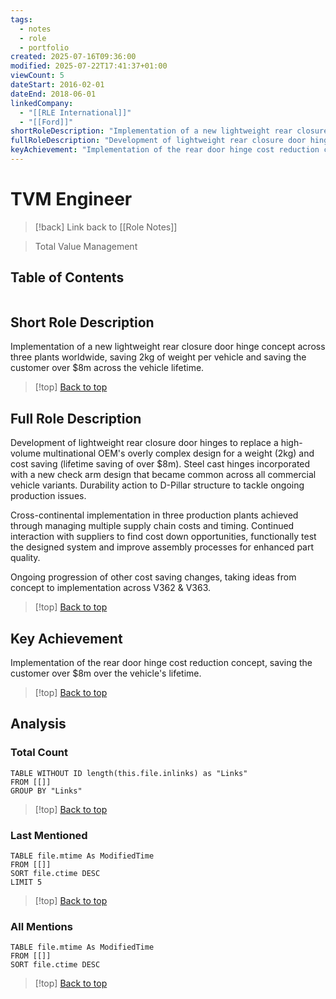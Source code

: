```yaml
---
tags:
  - notes
  - role
  - portfolio
created: 2025-07-16T09:36:00
modified: 2025-07-22T17:41:37+01:00
viewCount: 5
dateStart: 2016-02-01
dateEnd: 2018-06-01
linkedCompany:
  - "[[RLE International]]"
  - "[[Ford]]"
shortRoleDescription: "Implementation of a new lightweight rear closure door hinge concept across three plants worldwide, saving 2kg of weight per vehicle and saving the customer over $8m across the vehicle lifetime."
fullRoleDescription: "Development of lightweight rear closure door hinges to replace a high-volume multinational OEM's overly complex design for a weight (2kg) and cost saving (lifetime saving of over $8m). Steel cast hinges incorporated with a new check arm design that became common across all commercial vehicle variants. Durability action to D-Pillar structure to tackle ongoing production issues.<br><br>Cross-continental implementation in three production plants achieved through managing multiple supply chain costs and timing. Continued interaction with suppliers to find cost down opportunities, functionally test the designed system and improve assembly processes for enhanced part quality.<br><br>Ongoing progression of other cost saving changes, taking ideas from concept to implementation across V362 & V363."
keyAchievement: "Implementation of the rear door hinge cost reduction concept, saving the customer over $8m over the vehicle's lifetime."
---
```

# TVM Engineer

> [!back] Link back to [[Role Notes]]

> Total Value Management

## Table of Contents
```table-of-contents
```

## Short Role Description

Implementation of a new lightweight rear closure door hinge concept across three plants worldwide, saving 2kg of weight per vehicle and saving the customer over $8m across the vehicle lifetime.

>[!top] [Back to top](#Table%20of%20Contents)

## Full Role Description

Development of lightweight rear closure door hinges to replace a high-volume multinational OEM's overly complex design for a weight (2kg) and cost saving (lifetime saving of over $8m). Steel cast hinges incorporated with a new check arm design that became common across all commercial vehicle variants. Durability action to D-Pillar structure to tackle ongoing production issues.

Cross-continental implementation in three production plants achieved through managing multiple supply chain costs and timing. Continued interaction with suppliers to find cost down opportunities, functionally test the designed system and improve assembly processes for enhanced part quality.

Ongoing progression of other cost saving changes, taking ideas from concept to implementation across V362 & V363.

>[!top] [Back to top](#Table%20of%20Contents)

## Key Achievement

Implementation of the rear door hinge cost reduction concept, saving the customer over $8m over the vehicle's lifetime.

>[!top] [Back to top](#Table%20of%20Contents)

## Analysis

### Total Count

```dataview
TABLE WITHOUT ID length(this.file.inlinks) as "Links"
FROM [[]]
GROUP BY "Links"
```

>[!top] [Back to top](#Table%20of%20Contents)

### Last Mentioned

```dataview
TABLE file.mtime As ModifiedTime
FROM [[]]
SORT file.ctime DESC
LIMIT 5
```

>[!top] [Back to top](#Table%20of%20Contents)

### All Mentions

```dataview
TABLE file.mtime As ModifiedTime
FROM [[]]
SORT file.ctime DESC
```

>[!top] [Back to top](#Table%20of%20Contents)